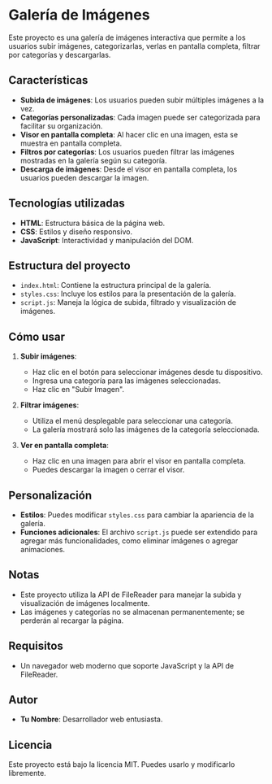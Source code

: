 # Galería de Imágenes

Este proyecto es una galería de imágenes interactiva que permite a los usuarios subir imágenes, categorizarlas, verlas en pantalla completa, filtrar por categorías y descargarlas.

## Características

- **Subida de imágenes**: Los usuarios pueden subir múltiples imágenes a la vez.
- **Categorías personalizadas**: Cada imagen puede ser categorizada para facilitar su organización.
- **Visor en pantalla completa**: Al hacer clic en una imagen, esta se muestra en pantalla completa.
- **Filtros por categorías**: Los usuarios pueden filtrar las imágenes mostradas en la galería según su categoría.
- **Descarga de imágenes**: Desde el visor en pantalla completa, los usuarios pueden descargar la imagen.

## Tecnologías utilizadas

- **HTML**: Estructura básica de la página web.
- **CSS**: Estilos y diseño responsivo.
- **JavaScript**: Interactividad y manipulación del DOM.

## Estructura del proyecto

- `index.html`: Contiene la estructura principal de la galería.
- `styles.css`: Incluye los estilos para la presentación de la galería.
- `script.js`: Maneja la lógica de subida, filtrado y visualización de imágenes.

## Cómo usar

1. **Subir imágenes**:
   - Haz clic en el botón para seleccionar imágenes desde tu dispositivo.
   - Ingresa una categoría para las imágenes seleccionadas.
   - Haz clic en "Subir Imagen".

2. **Filtrar imágenes**:
   - Utiliza el menú desplegable para seleccionar una categoría.
   - La galería mostrará solo las imágenes de la categoría seleccionada.

3. **Ver en pantalla completa**:
   - Haz clic en una imagen para abrir el visor en pantalla completa.
   - Puedes descargar la imagen o cerrar el visor.

## Personalización

- **Estilos**: Puedes modificar `styles.css` para cambiar la apariencia de la galería.
- **Funciones adicionales**: El archivo `script.js` puede ser extendido para agregar más funcionalidades, como eliminar imágenes o agregar animaciones.

## Notas

- Este proyecto utiliza la API de FileReader para manejar la subida y visualización de imágenes localmente.
- Las imágenes y categorías no se almacenan permanentemente; se perderán al recargar la página.

## Requisitos

- Un navegador web moderno que soporte JavaScript y la API de FileReader.

## Autor

- **Tu Nombre**: Desarrollador web entusiasta.

## Licencia

Este proyecto está bajo la licencia MIT. Puedes usarlo y modificarlo libremente.
